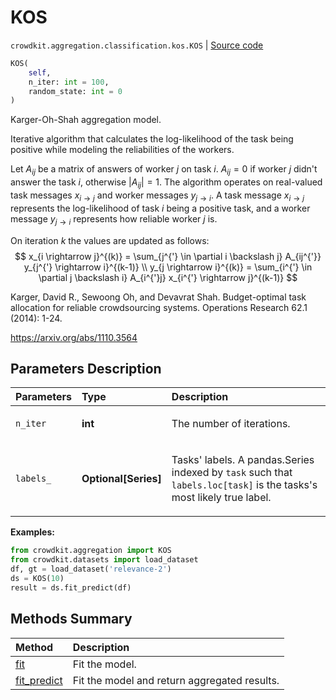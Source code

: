# KOS
`crowdkit.aggregation.classification.kos.KOS` | [Source code](https://github.com/Toloka/crowd-kit/blob/v1.1.0/crowdkit/aggregation/classification/kos.py#L14)

```python
KOS(
    self,
    n_iter: int = 100,
    random_state: int = 0
)
```

Karger-Oh-Shah aggregation model.


Iterative algorithm that calculates the log-likelihood of the task being positive while modeling
the reliabilities of the workers.

Let $A_{ij}$ be a matrix of answers of worker $j$ on task $i$.
$A_{ij} = 0$ if worker $j$ didn't answer the task $i$, otherwise $|A_{ij}| = 1$.
The algorithm operates on real-valued task messages $x_{i \rightarrow j}$  and
worker messages $y_{j \rightarrow i}$. A task message $x_{i \rightarrow j}$ represents
the log-likelihood of task $i$ being a positive task, and a worker message $y_{j \rightarrow i}$ represents
how reliable worker $j$ is.

On iteration $k$ the values are updated as follows:
$$
x_{i \rightarrow j}^{(k)} = \sum_{j^{'} \in \partial i \backslash j} A_{ij^{'}} y_{j^{'} \rightarrow i}^{(k-1)} \\
y_{j \rightarrow i}^{(k)} = \sum_{i^{'} \in \partial j \backslash i} A_{i^{'}j} x_{i^{'} \rightarrow j}^{(k-1)}
$$

Karger, David R., Sewoong Oh, and Devavrat Shah. Budget-optimal task allocation for reliable crowdsourcing systems.
Operations Research 62.1 (2014): 1-24.

<https://arxiv.org/abs/1110.3564>

## Parameters Description

| Parameters | Type | Description |
| :----------| :----| :-----------|
`n_iter`|**int**|<p>The number of iterations.</p>
`labels_`|**Optional\[Series\]**|<p>Tasks&#x27; labels. A pandas.Series indexed by `task` such that `labels.loc[task]` is the tasks&#x27;s most likely true label.</p>

**Examples:**


```python
from crowdkit.aggregation import KOS
from crowdkit.datasets import load_dataset
df, gt = load_dataset('relevance-2')
ds = KOS(10)
result = ds.fit_predict(df)
```
## Methods Summary

| Method | Description |
| :------| :-----------|
[fit](crowdkit.aggregation.classification.kos.KOS.fit.md)| Fit the model.
[fit_predict](crowdkit.aggregation.classification.kos.KOS.fit_predict.md)| Fit the model and return aggregated results.
